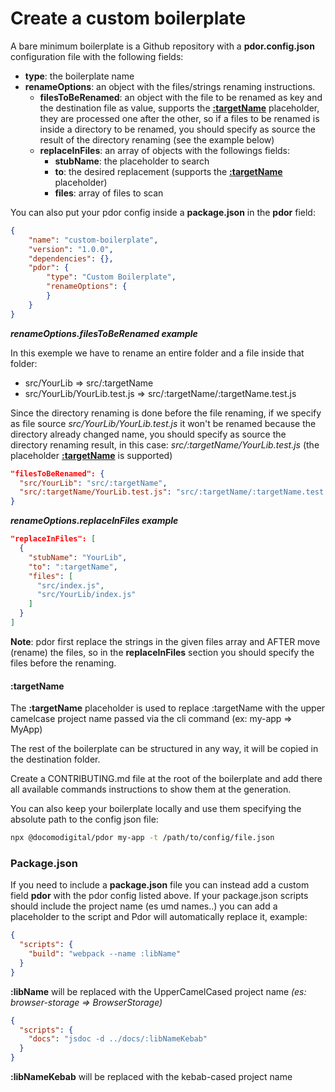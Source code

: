 # Create a custom boilerplate

A bare minimum boilerplate is a Github repository with a **pdor.config.json** configuration file with the following fields:

* **type**: the boilerplate name
* **renameOptions**: an object with the files/strings renaming instructions.
    * **filesToBeRenamed**:  an object with the file to be renamed as key and the destination file as value, supports the [**:targetName**](#:targetName) placeholder, they are processed one after the other, so if a files to be renamed is inside a directory to be renamed, you should specify as source the result of the directory renaming (see the example below)
    * **replaceInFiles**: an array of objects with the followings fields:
        * **stubName**: the placeholder to search
        * **to**: the desired replacement (supports the [**:targetName**](#:targetName) placeholder)
        * **files**: array of files to scan
        
You can also put your pdor config inside a **package.json** in the **pdor** field:

```json
{
    "name": "custom-boilerplate",
    "version": "1.0.0",
    "dependencies": {},
    "pdor": {
        "type": "Custom Boilerplate",
        "renameOptions": {
        }
    }
}
```


**_renameOptions.filesToBeRenamed example_**

In this exemple we have to rename an entire folder and a file inside that folder:
* src/YourLib => src/:targetName
* src/YourLib/YourLib.test.js => src/:targetName/:targetName.test.js

Since the directory renaming is done before the file renaming, if we specify as file source *src/YourLib/YourLib.test.js* it won't be renamed because the directory already changed name, you should specify as source the directory renaming result, in this case:
*src/:targetName/YourLib.test.js* (the placeholder [**:targetName**](#:targetName) is supported)   

```json
"filesToBeRenamed": {
  "src/YourLib": "src/:targetName",
  "src/:targetName/YourLib.test.js": "src/:targetName/:targetName.test.js"
}
```
**_renameOptions.replaceInFiles example_**
```json
"replaceInFiles": [
  {
    "stubName": "YourLib",
    "to": ":targetName",
    "files": [
      "src/index.js",
      "src/YourLib/index.js"
    ]
  }
]
```
 
**Note**: pdor first replace the strings in the given files array and AFTER move (rename) the files, so in the **replaceInFiles** section you should specify the files before the renaming.

#### :targetName
The **:targetName** placeholder is used to replace :targetName with the upper camelcase project name passed via the cli command (ex: my-app => MyApp)
 
The rest of the boilerplate can be structured in any way, it will be copied in the destination folder. 
 
Create a CONTRIBUTING.md file at the root of the boilerplate and add there all available commands instructions to show them at the generation.
 
You can also keep your boilerplate locally and use them specifying the absolute path to the config json file:
```bash
npx @docomodigital/pdor my-app -t /path/to/config/file.json
```

### Package.json

If you need to include a **package.json** file you can instead add a custom field **pdor** with the pdor config listed above.
If your package.json scripts should include the project name (es umd names..) you can add a placeholder to the script and Pdor will automatically replace it, example:
```json
{
  "scripts": {
    "build": "webpack --name :libName"
  }
}
```
**:libName** will be replaced with the UpperCamelCased project name *(es: browser-storage => BrowserStorage)*

```json
{
  "scripts": {
    "docs": "jsdoc -d ../docs/:libNameKebab"
  }
}
```
**:libNameKebab** will be replaced with the kebab-cased project name
